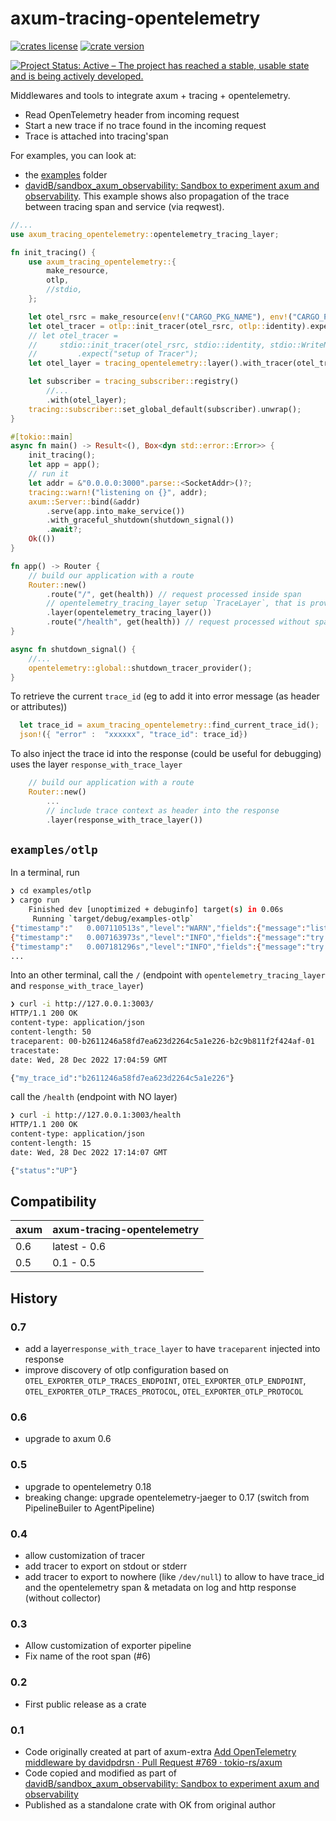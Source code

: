 # axum-tracing-opentelemetry

[![crates license](https://img.shields.io/crates/l/axum-tracing-opentelemetry.svg)](http://creativecommons.org/publicdomain/zero/1.0/)
[![crate version](https://img.shields.io/crates/v/axum-tracing-opentelemetry.svg)](https://crates.io/crates/axum-tracing-opentelemetry)

[![Project Status: Active – The project has reached a stable, usable state and is being actively developed.](https://www.repostatus.org/badges/latest/active.svg)](https://www.repostatus.org/#active)

Middlewares and tools to integrate axum + tracing + opentelemetry.

- Read OpenTelemetry header from incoming request
- Start a new trace if no trace found in the incoming request
- Trace is attached into tracing'span

For examples, you can look at:

- the [examples](./examples/) folder
- [davidB/sandbox_axum_observability: Sandbox to experiment axum and observability](https://github.com/davidB/sandbox_axum_observability). This example shows also propagation of the trace between tracing span and service (via reqwest).

```rust
//...
use axum_tracing_opentelemetry::opentelemetry_tracing_layer;

fn init_tracing() {
    use axum_tracing_opentelemetry::{
        make_resource,
        otlp,
        //stdio,
    };

    let otel_rsrc = make_resource(env!("CARGO_PKG_NAME"), env!("CARGO_PKG_VERSION"));
    let otel_tracer = otlp::init_tracer(otel_rsrc, otlp::identity).expect("setup of Tracer");
    // let otel_tracer =
    //     stdio::init_tracer(otel_rsrc, stdio::identity, stdio::WriteNoWhere::default())
    //         .expect("setup of Tracer");
    let otel_layer = tracing_opentelemetry::layer().with_tracer(otel_tracer);

    let subscriber = tracing_subscriber::registry()
        //...
        .with(otel_layer);
    tracing::subscriber::set_global_default(subscriber).unwrap();
}

#[tokio::main]
async fn main() -> Result<(), Box<dyn std::error::Error>> {
    init_tracing();
    let app = app();
    // run it
    let addr = &"0.0.0.0:3000".parse::<SocketAddr>()?;
    tracing::warn!("listening on {}", addr);
    axum::Server::bind(&addr)
        .serve(app.into_make_service())
        .with_graceful_shutdown(shutdown_signal())
        .await?;
    Ok(())
}

fn app() -> Router {
    // build our application with a route
    Router::new()
        .route("/", get(health)) // request processed inside span
        // opentelemetry_tracing_layer setup `TraceLayer`, that is provided by tower-http so you have to add that as a dependency.
        .layer(opentelemetry_tracing_layer())
        .route("/health", get(health)) // request processed without span / trace
}

async fn shutdown_signal() {
    //...
    opentelemetry::global::shutdown_tracer_provider();
}
```

To retrieve the current `trace_id` (eg to add it into error message (as header or attributes))

```rust
  let trace_id = axum_tracing_opentelemetry::find_current_trace_id();
  json!({ "error" :  "xxxxxx", "trace_id": trace_id})
```

To also inject the trace id into the response (could be useful for debugging) uses the layer `response_with_trace_layer`

```rust
    // build our application with a route
    Router::new()
        ...
        // include trace context as header into the response
        .layer(response_with_trace_layer())
```

## `examples/otlp`

In a terminal, run

```sh
❯ cd examples/otlp
❯ cargo run
    Finished dev [unoptimized + debuginfo] target(s) in 0.06s
     Running `target/debug/examples-otlp`
{"timestamp":"   0.007110513s","level":"WARN","fields":{"message":"listening on 0.0.0.0:3003"},"target":"examples_oltp"}
{"timestamp":"   0.007163973s","level":"INFO","fields":{"message":"try to call `curl -i http://127.0.0.1:3003/` (with trace)"},"target":"examples_oltp"}
{"timestamp":"   0.007181296s","level":"INFO","fields":{"message":"try to call `curl -i http://127.0.0.1:3003/heatlh` (with NO trace)"},"target":"examples_oltp"}
...
```

Into an other terminal, call the `/` (endpoint with `opentelemetry_tracing_layer` and `response_with_trace_layer`)

```sh
❯ curl -i http://127.0.0.1:3003/
HTTP/1.1 200 OK
content-type: application/json
content-length: 50
traceparent: 00-b2611246a58fd7ea623d2264c5a1e226-b2c9b811f2f424af-01
tracestate:
date: Wed, 28 Dec 2022 17:04:59 GMT

{"my_trace_id":"b2611246a58fd7ea623d2264c5a1e226"}
```

call the `/health` (endpoint with NO layer)

```sh
❯ curl -i http://127.0.0.1:3003/health
HTTP/1.1 200 OK
content-type: application/json
content-length: 15
date: Wed, 28 Dec 2022 17:14:07 GMT

{"status":"UP"}
```

## Compatibility

|axum|axum-tracing-opentelemetry|
|----|--------------------------|
|0.6 | latest - 0.6             |
|0.5 | 0.1 - 0.5                |

## History

### 0.7

- add a layer`response_with_trace_layer` to have `traceparent` injected into response
- improve discovery of otlp configuration based on `OTEL_EXPORTER_OTLP_TRACES_ENDPOINT`, `OTEL_EXPORTER_OTLP_ENDPOINT`, `OTEL_EXPORTER_OTLP_TRACES_PROTOCOL`, `OTEL_EXPORTER_OTLP_PROTOCOL`

### 0.6

- upgrade to axum 0.6

### 0.5

- upgrade to opentelemetry 0.18
- breaking change: upgrade opentelemetry-jaeger to 0.17 (switch from PipelineBuiler to AgentPipeline)

### 0.4

- allow customization of tracer
- add tracer to export on stdout or stderr
- add tracer to export to nowhere (like `/dev/null`) to allow to have trace_id
  and the opentelemetry span & metadata on log and http response (without collector)

### 0.3

- Allow customization of exporter pipeline
- Fix name of the root span (#6)

### 0.2

- First public release as a crate

### 0.1

- Code originally created at part of axum-extra [Add OpenTelemetry middleware by davidpdrsn · Pull Request #769 · tokio-rs/axum](https://github.com/tokio-rs/axum/pull/769)
- Code copied and modified as part of [davidB/sandbox_axum_observability: Sandbox to experiment axum and observability](https://github.com/davidB/sandbox_axum_observability)
- Published as a standalone crate with OK from original author

